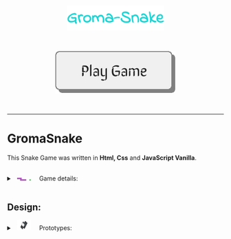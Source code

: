 <p align="center"><img src="src/assets/images/title_readme.svg" style="width:45%;" alt="FullPokeApp banner"/></p>

<br>

<p align="center"><a href="https://gromarant.github.io/GromaSnake/" target="_blank"><img src="src/assets/images/button_readme.svg" alt="Play icon"/></a></p>

<br>

---

# GromaSnake
This Snake Game was written in **Html, Css** and **JavaScript Vanilla**. &nbsp; &nbsp; 

<br>

<details>
<summary>
   &nbsp; <img src="src/assets/images/snake_readme.svg" target="_blank" style="width:32px;"/> &nbsp; &nbsp;
  Game details:
</summary>


  ### How to play the game  &nbsp; &nbsp; 🎮

    Use the arrow keys or WDSA key combinations to move the snake around the board.

<br>

### The objective of the game
    It is to guide the snake to the food, which will make it grow in size, while avoiding the walls or the snake's body, as that will end the game.

<br>

### Points
    The game also features a scoring system, so you can see how many points you have earned. The higher your score, the more points you will earn!
    
<br>

<p align="center"><a href="https://gromarant.github.io/GromaSnake/" target="_blank"><img src="src/assets/images/button_readme.svg" alt="Play icon"/></a></p>

</details>

<br>

## Design:

<details>
<summary>
   &nbsp; <img src="src/assets/images/prototype_readme.svg" target="_blank" style="width:32px;"/> &nbsp; &nbsp;
  Prototypes:
</summary>

### Wireframes:

</details>
